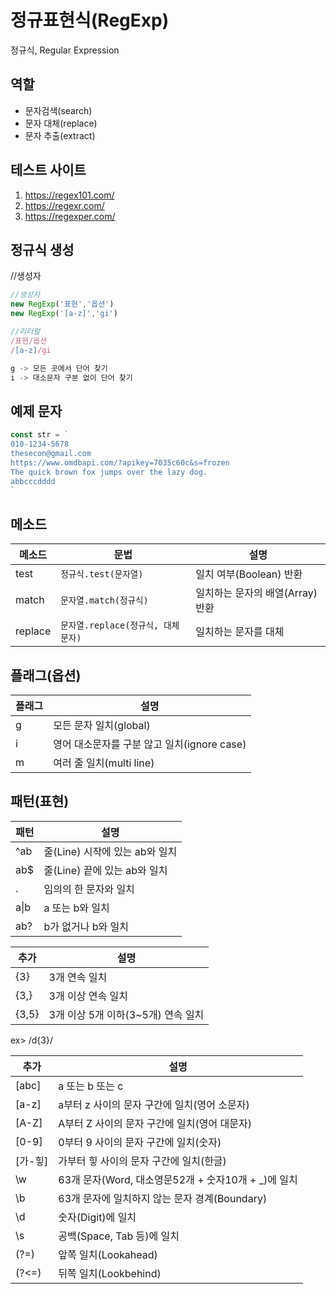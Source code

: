 # 정규표현식(RegExp)

정규식, Regular Expression

## 역할

- 문자검색(search)
- 문자 대체(replace)
- 문자 추출(extract)

## 테스트 사이트
1. https://regex101.com/
2. https://regexr.com/
3. https://regexper.com/

## 정규식 생성
//생성자
```js
//생성자
new RegExp('표현','옵션')
new RegExp('[a-z]','gi')

//리터럴
/표현/옵션
/[a-z]/gi

g -> 모든 곳에서 단어 찾기
i -> 대소문자 구분 없이 단어 찾기
```

## 예제 문자

```js
const str = `
010-1234-5678
thesecon@gmail.com
https://www.omdbapi.com/?apikey=7035c60c&s=frozen
The quick brown fox jumps over the lazy dog.
abbcccdddd
`
```

## 메소드

메소드 | 문법 | 설명
---|---|---
test|`정규식.test(문자열)`|일치 여부(Boolean) 반환
match|`문자열.match(정규식)`|일치하는 문자의 배열(Array) 반환
replace|`문자열.replace(정규식, 대체문자)`|일치하는 문자를 대체

## 플래그(옵션)

플래그|설명
---|---
g|모든 문자 일치(global)
i|영어 대소문자를 구분 않고 일치(ignore case)
m|여러 줄 일치(multi line)

## 패턴(표현)

패턴|설명
---|---
^ab|줄(Line) 시작에 있는 ab와 일치
ab$|줄(Line) 끝에 있는 ab와 일치
.|임의의 한 문자와 일치
a&verbar;b|a 또는 b와 일치
ab?|b가 없거나 b와 일치

추가|설명
---|---
{3}|3개 연속 일치
{3,}|3개 이상 연속 일치
{3,5}|3개 이상 5개 이하(3~5개) 연속 일치
ex> /d{3}/

추가|설명
---|---
[abc]|a 또는 b 또는 c
[a-z]|a부터 z 사이의 문자 구간에 일치(영어 소문자)
[A-Z]|A부터 Z 사이의 문자 구간에 일치(영어 대문자)
[0-9]|0부터 9 사이의 문자 구간에 일치(숫자)
[가-힣]|가부터 힣 사이의 문자 구간에 일치(한글)
\w|63개 문자(Word, 대소영문52개 + 숫자10개 + _)에 일치
\b|63개 문자에 일치하지 않는 문자 경계(Boundary)
\d|숫자(Digit)에 일치
\s|공백(Space, Tab 등)에 일치
(?=)|앞쪽 일치(Lookahead)
(?<=)|뒤쪽 일치(Lookbehind)
